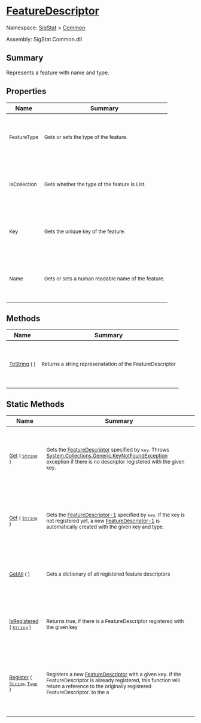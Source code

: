 # [FeatureDescriptor](./FeatureDescriptor.md)

Namespace: [SigStat]() > [Common](./README.md)

Assembly: SigStat.Common.dll

## Summary
Represents a feature with name and type.

## Properties

| Name | Summary | 
| --- | --- | 
| <p>&nbsp;</p><sub>FeatureType</sub><p>&nbsp;</p>| <p>&nbsp;</p><sub>Gets or sets the type of the feature.</sub><p>&nbsp;</p>| <br>
| <p>&nbsp;</p><sub>IsCollection</sub><p>&nbsp;</p>| <p>&nbsp;</p><sub>Gets whether the type of the feature is List.</sub><p>&nbsp;</p>| <br>
| <p>&nbsp;</p><sub>Key</sub><p>&nbsp;</p>| <p>&nbsp;</p><sub>Gets the unique key of the feature.</sub><p>&nbsp;</p>| <br>
| <p>&nbsp;</p><sub>Name</sub><p>&nbsp;</p>| <p>&nbsp;</p><sub>Gets or sets a human readable name of the feature.</sub><p>&nbsp;</p>| <br>


## Methods

| Name | Summary | 
| --- | --- | 
| <p>&nbsp;</p><sub>[ToString](./Methods/FeatureDescriptor-100663420.md) (  )</sub><p>&nbsp;</p>| <p>&nbsp;</p><sub>Returns a string represenatation of the FeatureDescriptor</sub><p>&nbsp;</p>| <br>


## Static Methods

| Name | Summary | 
| --- | --- | 
| <p>&nbsp;</p><sub>[Get](./Methods/FeatureDescriptor-100663417.md) ( [`String`](https://docs.microsoft.com/en-us/dotnet/api/System.String) )</sub><p>&nbsp;</p>| <p>&nbsp;</p><sub>Gets the [FeatureDescriptor](https://github.com/hargitomi97/sigstat/blob/master/docs/md/SigStat/Common/FeatureDescriptor.md) specified by `key`.  Throws [System.Collections.Generic.KeyNotFoundException](https://docs.microsoft.com/en-us/dotnet/api/System.Collections.Generic.KeyNotFoundException) exception if there is no descriptor registered with the given key.</sub><p>&nbsp;</p>| <br>
| <p>&nbsp;</p><sub>[Get](./Methods/FeatureDescriptor-100663419.md) ( [`String`](https://docs.microsoft.com/en-us/dotnet/api/System.String) )</sub><p>&nbsp;</p>| <p>&nbsp;</p><sub>Gets the [FeatureDescriptor-1](https://github.com/hargitomi97/sigstat/blob/master/docs/md/SigStat/Common/FeatureDescriptor-1.md) specified by `key`.  If the key is not registered yet, a new [FeatureDescriptor-1](https://github.com/hargitomi97/sigstat/blob/master/docs/md/SigStat/Common/FeatureDescriptor-1.md) is automatically created with the given key and type.</sub><p>&nbsp;</p>| <br>
| <p>&nbsp;</p><sub>[GetAll](./Methods/FeatureDescriptor-100663418.md) (  )</sub><p>&nbsp;</p>| <p>&nbsp;</p><sub>Gets a dictionary of all registered feature descriptors</sub><p>&nbsp;</p>| <br>
| <p>&nbsp;</p><sub>[IsRegistered](./Methods/FeatureDescriptor-100663415.md) ( [`String`](https://docs.microsoft.com/en-us/dotnet/api/System.String) )</sub><p>&nbsp;</p>| <p>&nbsp;</p><sub>Returns true, if there is a FeatureDescriptor registered with the given key</sub><p>&nbsp;</p>| <br>
| <p>&nbsp;</p><sub>[Register](./Methods/FeatureDescriptor-100663416.md) ( [`String`](https://docs.microsoft.com/en-us/dotnet/api/System.String), [`Type`](https://docs.microsoft.com/en-us/dotnet/api/System.Type) )</sub><p>&nbsp;</p>| <p>&nbsp;</p><sub>Registers a new [FeatureDescriptor](https://github.com/hargitomi97/sigstat/blob/master/docs/md/SigStat/Common/FeatureDescriptor.md) with a given key.  If the FeatureDescriptor is allready registered, this function will  return a reference to the originally registered FeatureDescriptor.  to the a</sub><p>&nbsp;</p>| <br>


